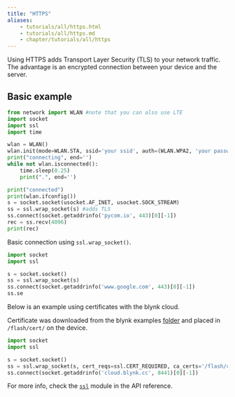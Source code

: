 ```yaml
---
title: "HTTPS"
aliases:
    - tutorials/all/https.html
    - tutorials/all/https.md
    - chapter/tutorials/all/https
---
```

Using HTTPS adds Transport Layer Security (TLS) to your network traffic. The advantage is an encrypted connection between your device and the server. 

## Basic example
```python
from network import WLAN #note that you can also use LTE
import socket
import ssl
import time

wlan = WLAN()
wlan.init(mode=WLAN.STA, ssid='your ssid', auth=(WLAN.WPA2, 'your password'))
print("connecting", end='')
while not wlan.isconnected():
    time.sleep(0.25)
    print(".", end='')

print("connected")
print(wlan.ifconfig())
s = socket.socket(usocket.AF_INET, usocket.SOCK_STREAM)
ss = ssl.wrap_socket(s) #adds TLS
ss.connect(socket.getaddrinfo('pycom.io', 443)[0][-1])
rec = ss.recv(4096)
print(rec)
```
Basic connection using `ssl.wrap_socket()`.

```python
import socket
import ssl

s = socket.socket()
ss = ssl.wrap_socket(s)
ss.connect(socket.getaddrinfo('www.google.com', 443)[0][-1])
ss.se
```

Below is an example using certificates with the blynk cloud.

Certificate was downloaded from the blynk examples [folder](https://github.com/wipy/wipy/tree/master/examples/blynk) and placed in `/flash/cert/` on the device.

```python
import socket
import ssl

s = socket.socket()
ss = ssl.wrap_socket(s, cert_reqs=ssl.CERT_REQUIRED, ca_certs='/flash/cert/ca.pem')
ss.connect(socket.getaddrinfo('cloud.blynk.cc', 8441)[0][-1])
```

For more info, check the [`ssl`](/firmwareapi/micropython/ussl) module in the API reference.
